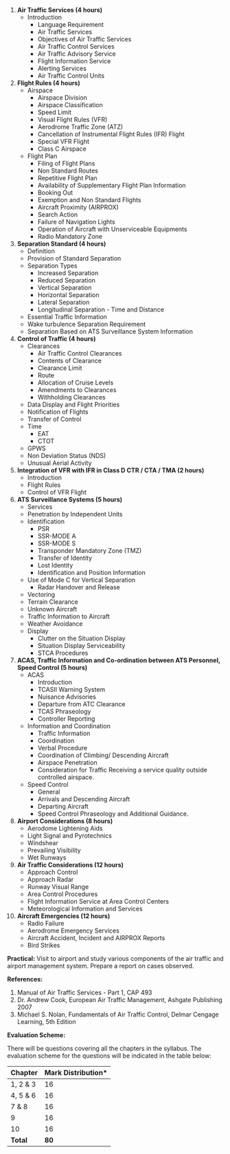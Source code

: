 
1. **Air Traffic Services (4 hours)**
    * Introduction
        * Language Requirement
        * Air Traffic Services
        * Objectives of Air Traffic Services
        * Air Traffic Control Services
        * Air Traffic Advisory Service
        * Flight Information Service
        * Alerting Services
        * Air Traffic Control Units
2. **Flight Rules (4 hours)**
    * Airspace
        * Airspace Division
        * Airspace Classification
        * Speed Limit
        * Visual Flight Rules (VFR)
        * Aerodrome Traffic Zone (ATZ)
        * Cancellation of Instrumental Flight Rules (IFR) Flight
        * Special VFR Flight
        * Class C Airspace
    * Flight Plan
        * Filing of Flight Plans
        * Non Standard Routes
        * Repetitive Flight Plan
        * Availability of Supplementary Flight Plan Information
        * Booking Out
        * Exemption and Non Standard Flights
        * Aircraft Proximity (AIRPROX)
        * Search Action
        * Failure of Navigation Lights
        * Operation of Aircraft with Unserviceable Equipments
        * Radio Mandatory Zone
3. **Separation Standard (4 hours)**
    * Definition
    * Provision of Standard Separation
    * Separation Types
        * Increased Separation
        * Reduced Separation
        * Vertical Separation
        * Horizontal Separation
        * Lateral Separation
        * Longitudinal Separation - Time and Distance
    * Essential Traffic Information
    * Wake turbulence Separation Requirement
    * Separation Based on ATS Surveillance System Information
4. **Control of Traffic (4 hours)**
    * Clearances
        * Air Traffic Control Clearances
        * Contents of Clearance
        * Clearance Limit
        * Route
        * Allocation of Cruise Levels
        * Amendments to Clearances
        * Withholding Clearances
    * Data Display and Flight Priorities
    * Notification of Flights
    * Transfer of Control
    * Time
        * EAT
        * CTOT
    * GPWS
    * Non Deviation Status (NDS)
    * Unusual Aerial Activity
5. **Integration of VFR with IFR in Class D CTR / CTA / TMA (2 hours)**
    * Introduction
    * Flight Rules
    * Control of VFR Flight
6. **ATS Surveillance Systems (5 hours)**
    * Services
    * Penetration by Independent Units
    * Identification
        * PSR
        * SSR-MODE A
        * SSR-MODE S
        * Transponder Mandatory Zone (TMZ)
        * Transfer of Identity
        * Lost Identity
        * Identification and Position Information
    * Use of Mode C for Vertical Separation
        * Radar Handover and Release
    * Vectoring
    * Terrain Clearance
    * Unknown Aircraft
    * Traffic Information to Aircraft
    * Weather Avoidance
    * Display
        * Clutter on the Situation Display
        * Situation Display Serviceability
        * STCA Procedures
7. **ACAS, Traffic Information and Co-ordination between ATS Personnel, Speed Control (5 hours)**
    * ACAS
        * Introduction
        * TCASII Warning System
        * Nuisance Advisories
        * Departure from ATC Clearance
        * TCAS Phraseology
        * Controller Reporting
    * Information and Coordination
        * Traffic Information
        * Coordination
        * Verbal Procedure
        * Coordination of Climbing/ Descending Aircraft
        * Airspace Penetration
        * Consideration for Traffic Receiving a service quality outside controlled airspace.
    * Speed Control
        * General
        * Arrivals and Descending Aircraft
        * Departing Aircraft
        * Speed Control Phraseology and Additional Guidance.
8. **Airport Considerations (8 hours)**
    * Aerodome Lightening Aids
    * Light Signal and Pyrotechnics
    * Windshear
    * Prevailing Visibility
    * Wet Runways
9. **Air Traffic Considerations (12 hours)**
    * Approach Control
    * Approach Radar
    * Runway Visual Range
    * Area Control Procedures
    * Flight Information Service at Area Control Centers
    * Meteorological Information and Services
10. **Aircraft Emergencies (12 hours)**
    * Radio Failure
    * Aerodrome Emergency Services
    * Aircraft Accident, Incident and AIRPROX Reports
    * Bird Strikes

**Practical:** Visit to airport and study various components of the air traffic and airport management system. Prepare a report on cases observed.

**References:**

1. Manual of Air Traffic Services - Part 1, CAP 493
2. Dr. Andrew Cook, European Air Traffic Management, Ashgate Publishing 2007
3. Michael S. Nolan, Fundamentals of Air Traffic Control, Delmar Cengage Learning, 5th Edition

**Evaluation Scheme:**

There will be questions covering all the chapters in the syllabus. The evaluation scheme for the questions will be indicated in the table below:

| Chapter   | Mark Distribution* |
| --------- | ------------------ |
| 1, 2 & 3  | 16                 |
| 4, 5 & 6  | 16                 |
| 7 & 8     | 16                 |
| 9         | 16                 |
| 10        | 16                 |
| **Total** | **80**             |

